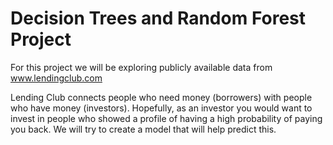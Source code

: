 # Decision Trees and Random Forest Project

For this project we will be exploring publicly available data from www.lendingclub.com

Lending Club connects people who need money (borrowers) with people who have money (investors). Hopefully, as an investor you would want to invest in people who showed a profile of having a high probability of paying you back. We will try to create a model that will help predict this.
